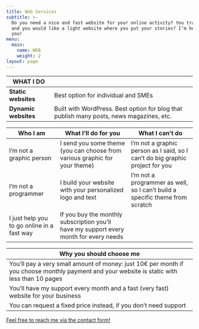 ```yaml
---
title: Web Services
subtitle: >-
  Do you need a nice and fast website for your online activity? You travel a lot
  and you would like a light website where you put your stories? I’m here for
  you!
menu:
  main:
    name: WEB
    weight: 2
layout: page
---
```

| WHAT I DO            |                                                                                          |
| -------------------- | ---------------------------------------------------------------------------------------- |
| **Static websites**  | Best option for individual and SMEs                                                      |
| **Dynamic websites** | Built with WordPress. Best option for blog that publish many posts, news magazines, etc. |

| Who I am                                   | What I’ll do for you                                                                   | What I can’t do                                                               |
| ------------------------------------------ | -------------------------------------------------------------------------------------- | ----------------------------------------------------------------------------- |
| I’m not a graphic person                   | I send you some theme (you can choose from various graphic for your theme)             | I’m not a graphic person as I said, so I can’t do big graphic project for you |
| I’m not a programmer                       | I build your website with your personalized logo and text                              | I’m not a programmer as well, so I can’t build a specific theme from scratch  |
| I just help you to go online in a fast way | If you buy the monthly subscription you’ll have my support every month for every needs |                                                                               |

| Why you should choose me                                                                                                                     |
| -------------------------------------------------------------------------------------------------------------------------------------------- |
| You’ll pay a very small amount of money: just 10€ per month if you choose monthly payment and your website is static with less than 10 pages |
| You’ll have my support every month and a fast (very fast) website for your business                                                          |
| You can request a fixed price instead, if you don’t need support                                                                             |

[Feel free to reach me via the contact form!](https://franzpisto.com/contact/)

